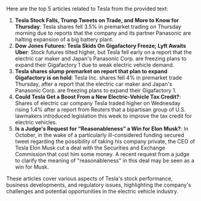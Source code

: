 Here are the top 5 articles related to Tesla from the provided text:

1. **Tesla Stock Falls, Trump Tweets on Trade, and More to Know for Thursday**: Tesla shares fell 3.5% in premarket trading on Thursday morning due to reports that the company and its partner Panasonic are halting expansion of a big battery plant.
2. **Dow Jones Futures: Tesla Skids On Gigafactory Freeze; Lyft Awaits Uber**: Stock futures tilted higher, but Tesla fell early on a report that the electric car maker and Japan's Panasonic Corp. are freezing plans to expand their Gigafactory 1 due to weak electric vehicle demand.
3. **Tesla shares slump premarket on report that plan to expand Gigafactory is on hold**: Tesla Inc. shares fell 4% in premarket trade Thursday, after a report that the electric car maker and Japan's Panasonic Corp. are freezing plans to expand their Gigafactory 1.
4. **Could Tesla Get a Boost From a New Electric-Vehicle Tax Credit?**: Shares of electric car company Tesla traded higher on Wednesday rising 1.4% after a report from Reuters that a bipartisan group of U.S. lawmakers introduced legislation this week to improve the tax credit for electric vehicles.
5. **Is a Judge's Request for “Reasonableness” a Win for Elon Musk?**: In October, in the wake of a particularly ill-considered funding secured tweet regarding the possibility of taking his company private, the CEO of Tesla Elon Musk cut a deal with the Securities and Exchange Commission that cost him some money. A recent request from a judge to clarify the meaning of "reasonableness" in this deal may be seen as a win for Musk.

These articles cover various aspects of Tesla's stock performance, business developments, and regulatory issues, highlighting the company's challenges and potential opportunities in the electric vehicle industry.